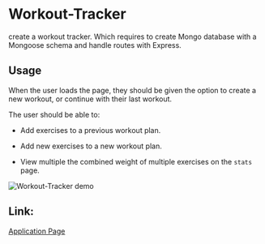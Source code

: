 # Workout-Tracker
create a workout tracker. Which requires to create Mongo database with a Mongoose schema and handle routes with Express.

## Usage
When the user loads the page, they should be given the option to create a new workout, or continue with their last workout.

The user should be able to:

  * Add exercises to a previous workout plan.

  * Add new exercises to a new workout plan.

  * View multiple the combined weight of multiple exercises on the `stats` page.

![Workout-Tracker demo](public/assets/img/Fitness-Tracker.gif)

## Link:
[Application Page](https://sleepy-temple-44792.herokuapp.com/)
